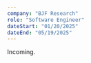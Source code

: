 ```yaml
---
company: "BJF Research"
role: "Software Engineer"
dateStart: "01/20/2025"
dateEnd: "05/19/2025"
---
```


Incoming.
